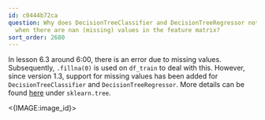 ```yaml
---
id: c0444b72ca
question: Why does DecisionTreeClassifier and DecisionTreeRegressor not throw an error
  when there are nan (missing) values in the feature matrix?
sort_order: 2680
---
```


In lesson 6.3 around 6:00, there is an error due to missing values. Subsequently, `.fillna(0)` is used on `df_train` to deal with this. However, since version 1.3, support for missing values has been added for `DecisionTreeClassifier` and `DecisionTreeRegressor`. More details can be found [here](https://scikit-learn.org/1.5/whats_new/v1.3.html) under `sklearn.tree`. 

<{IMAGE:image_id}>
